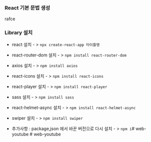 ### React 기본 문법 생성 ###

rafce

### Library 설치 ###

- react 설치 - > ` npx create-react-app 타이틀명 `
- react-router-dom 설치 - > ` npm install react-router-dom `
- axios 설치 - > ` npm install axios `
- react-icons 설치 - > ` npm install react-icons `
- react-player 설치 - > ` npm install react-player `
- sass 설치 - > ` npm install sass `
- react-helmet-async 설치 - > ` npm install react-helmet-async `
- swiper 설치 - > ` npm install swiper `

- 추가사항 : package,json 에서 바꾼 버전으로 다시 설치 - > ` npm i `#   w e b - y o u t u b e  
 #   w e b - y o u t u b e  
 